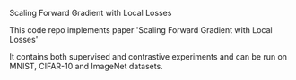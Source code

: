Scaling Forward Gradient with Local Losses

This code repo implements paper 'Scaling Forward Gradient with Local Losses'

It contains both supervised and contrastive experiments and can be run on MNIST,
CIFAR-10 and ImageNet datasets.
